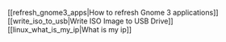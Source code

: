 [[refresh_gnome3_apps|How to refresh Gnome 3 applications]]
[[write_iso_to_usb|Write ISO Image to USB Drive]]
[[linux_what_is_my_ip|What is my ip]]